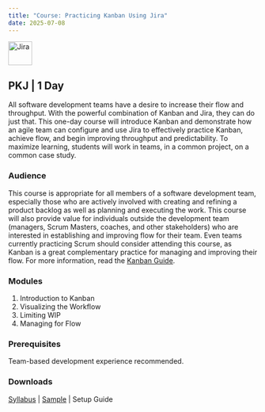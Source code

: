 ```yaml
---
title: "Course: Practicing Kanban Using Jira"
date: 2025-07-08
---
```


<img src="/images/icons/jira.png" alt="Jira" title="Jira" style="height: 48px; margin-bottom: 0; vertical-align: middle;">

## PKJ | 1 Day
All software development teams have a desire to increase their flow and throughput. With the powerful combination of Kanban and Jira, they can do just that. This one-day course will introduce Kanban and demonstrate how an agile team can configure and use Jira to effectively practice Kanban, achieve flow, and begin improving throughput and predictability. To maximize learning, students will work in teams, in a common project, on a common case study.

### Audience
This course is appropriate for all members of a software development team, especially those who are actively involved with creating and refining a product backlog as well as planning and executing the work. This course will also provide value for individuals outside the development team (managers, Scrum Masters, coaches, and other stakeholders) who are interested in establishing and improving flow for their team. Even teams currently practicing Scrum should consider attending this course, as Kanban is a great complementary practice for managing and improving their flow. For more information, read the [Kanban Guide](https://kanbanguides.org).

### Modules
1. Introduction to Kanban
2. Visualizing the Workflow
3. Limiting WIP
4. Managing for Flow

### Prerequisites
Team-based development experience recommended.

### Downloads

<a href="/downloads/syllabi/pkj.pdf" target="_blank">Syllabus</a> | <a href="/downloads/samples/pkj.sample.pdf" target="_blank">Sample</a> | Setup Guide